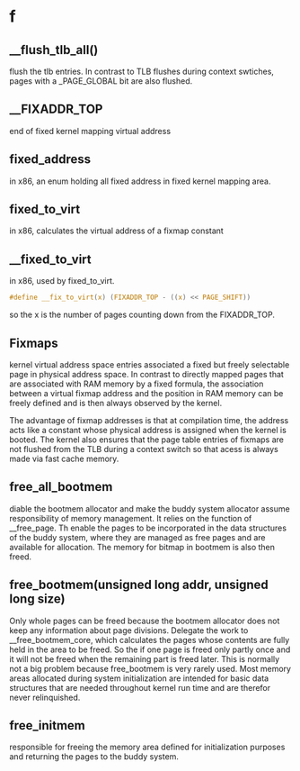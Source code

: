 # f



## __flush_tlb_all()
flush the tlb entries. In contrast to TLB flushes during context swtiches, pages with a _PAGE_GLOBAL bit are also flushed.

## __FIXADDR_TOP
end of fixed kernel mapping virtual address

## fixed_address
in x86, an enum holding all fixed address in fixed kernel mapping area.

## fixed_to_virt
in x86, calculates the virtual address of a fixmap constant

## __fixed_to_virt
in x86, used by fixed_to_virt. 
```c
#define __fix_to_virt(x) (FIXADDR_TOP - ((x) << PAGE_SHIFT))
```
so the x is the number of pages counting down from the FIXADDR_TOP.

## Fixmaps
kernel virtual address space entries associated a fixed but freely selectable page in physical address space. In contrast to directly mapped pages that are associated with RAM memory by a fixed formula, the association between a virtual fixmap address and the position in RAM memory can be freely defined and is then always observed by the kernel.

The advantage of fixmap addresses is that at compilation time, the address acts like a constant whose physical address is assigned when the kernel is booted. The kernel also ensures that the page table entries of fixmaps are not flushed from the TLB during a context switch so that acess is always made via fast cache memory.

## free_all_bootmem 
diable the bootmem allocator and make the buddy system allocator assume responsibility of memory management. It relies on the function of __free_page. Th enable the pages to be incorporated in the data structures of the buddy system, where they are managed as free pages and are available for allocation. The memory for bitmap in bootmem is also then freed.


## free_bootmem(unsigned long addr, unsigned long size)
Only whole pages can be freed because the bootmem allocator does not keep any information about page divisions. Delegate the work to __free_bootmem_core, which calculates the pages whose contents are fully held in the area to be freed. So the if one page is freed only partly once and it will not be freed when the remaining part is freed later. This is normally not a big problem because free_bootmem is very rarely used. Most memory areas allocated during system initialization are intended for basic data structures that are needed throughout kernel run time and are therefor never relinquished.

## free_initmem
responsible for freeing the memory area defined for initialization purposes and returning the pages to the buddy system. 

